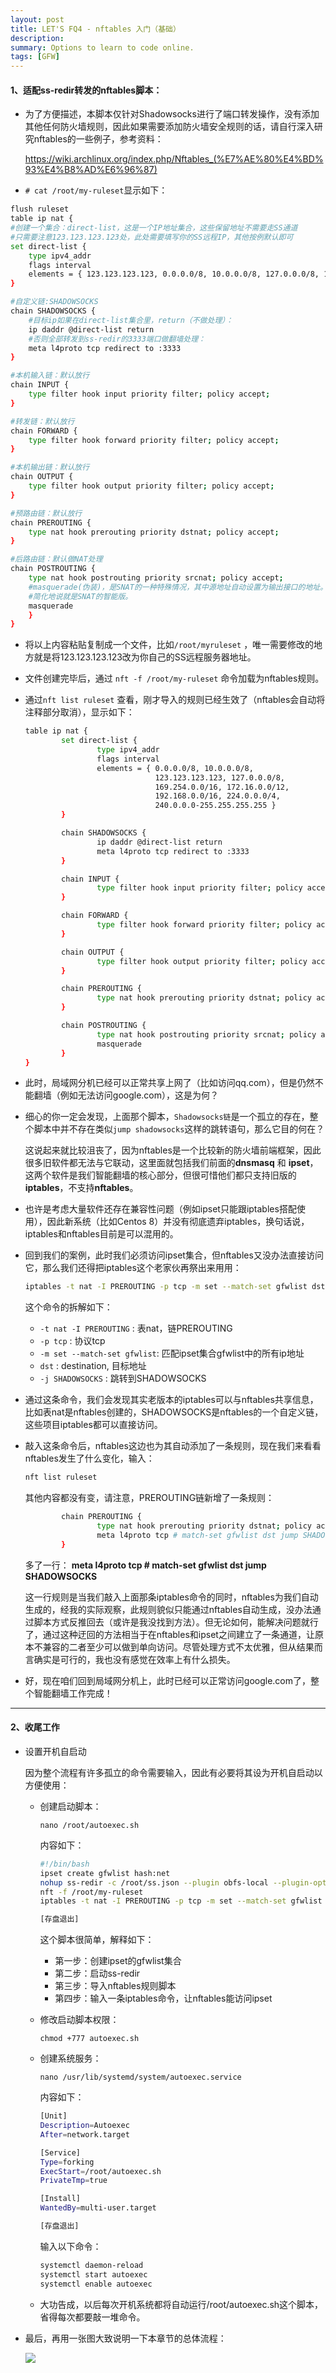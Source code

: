 ```yaml
---
layout: post
title: LET'S FQ4 - nftables 入门（基础）
description: 
summary: Options to learn to code online.
tags: [GFW]
---
```


#### 1、适配ss-redir转发的nftables脚本：

- 为了方便描述，本脚本仅针对Shadowsocks进行了端口转发操作，没有添加其他任何防火墙规则，因此如果需要添加防火墙安全规则的话，请自行深入研究nftables的一些例子，参考资料：

  https://wiki.archlinux.org/index.php/Nftables_(%E7%AE%80%E4%BD%93%E4%B8%AD%E6%96%87)

- `# cat /root/my-ruleset`显示如下：

```bash
flush ruleset
table ip nat {
#创建一个集合：direct-list，这是一个IP地址集合，这些保留地址不需要走SS通道
#只需要注意123.123.123.123处，此处需要填写你的SS远程IP，其他按例默认即可
set direct-list {
	type ipv4_addr
	flags interval
	elements = { 123.123.123.123, 0.0.0.0/8, 10.0.0.0/8, 127.0.0.0/8, 169.254.0.0/16, 172.16.0.0/12, 192.168.0.0/16, 224.0.0.0/4, 240.0.0.0/4 }
}

#自定义链:SHADOWSOCKS
chain SHADOWSOCKS {
	#目标ip如果在direct-list集合里，return（不做处理）：
	ip daddr @direct-list return
	#否则全部转发到ss-redir的3333端口做翻墙处理：
	meta l4proto tcp redirect to :3333
}

#本机输入链：默认放行
chain INPUT {
	type filter hook input priority filter; policy accept;
}

#转发链：默认放行
chain FORWARD {
	type filter hook forward priority filter; policy accept;
}

#本机输出链：默认放行
chain OUTPUT {
	type filter hook output priority filter; policy accept;
}

#预路由链：默认放行
chain PREROUTING {
	type nat hook prerouting priority dstnat; policy accept;
}

#后路由链：默认做NAT处理
chain POSTROUTING {
	type nat hook postrouting priority srcnat; policy accept;
	#masquerade(伪装)，是SNAT的一种特殊情况，其中源地址自动设置为输出接口的地址。
	#简化地说就是SNAT的智能版。
	masquerade
	}
}
```

- 将以上内容粘贴复制成一个文件，比如`/root/myruleset` ，唯一需要修改的地方就是将123.123.123.123改为你自己的SS远程服务器地址。

- 文件创建完毕后，通过 `nft -f /root/my-ruleset` 命令加载为nftables规则。

- 通过`nft list ruleset` 查看，刚才导入的规则已经生效了（nftables会自动将注释部分取消），显示如下：

  ```bash
  table ip nat {
          set direct-list {
                  type ipv4_addr
                  flags interval
                  elements = { 0.0.0.0/8, 10.0.0.0/8,
                               123.123.123.123, 127.0.0.0/8,
                               169.254.0.0/16, 172.16.0.0/12,
                               192.168.0.0/16, 224.0.0.0/4,
                               240.0.0.0-255.255.255.255 }
          }
  
          chain SHADOWSOCKS {
                  ip daddr @direct-list return
                  meta l4proto tcp redirect to :3333
          }
  
          chain INPUT {
                  type filter hook input priority filter; policy accept;
          }
  
          chain FORWARD {
                  type filter hook forward priority filter; policy accept;
          }
  
          chain OUTPUT {
                  type filter hook output priority filter; policy accept;
          }
  
          chain PREROUTING {
                  type nat hook prerouting priority dstnat; policy accept;
          }
  
          chain POSTROUTING {
                  type nat hook postrouting priority srcnat; policy accept;
                  masquerade
          }
  }
  ```

- 此时，局域网分机已经可以正常共享上网了（比如访问qq.com），但是仍然不能翻墙（例如无法访问google.com），这是为何？

- 细心的你一定会发现，上面那个脚本，`Shadowsocks链`是一个孤立的存在，整个脚本中并不存在类似`jump shadowsocks`这样的跳转语句，那么它目的何在？

  这说起来就比较沮丧了，因为nftables是一个比较新的防火墙前端框架，因此很多旧软件都无法与它联动，这里面就包括我们前面的**dnsmasq** 和 **ipset**，这两个软件是我们智能翻墙的核心部分，但很可惜他们都只支持旧版的**iptables**，不支持**nftables**。

- 也许是考虑大量软件还存在兼容性问题（例如ipset只能跟iptables搭配使用），因此新系统（比如Centos 8）并没有彻底遗弃iptables，换句话说，iptables和nftables目前是可以混用的。

- 回到我们的案例，此时我们必须访问ipset集合，但nftables又没办法直接访问它，那么我们还得把iptables这个老家伙再祭出来用用：

  ```bash
  iptables -t nat -I PREROUTING -p tcp -m set --match-set gfwlist dst -j SHADOWSOCKS
  ```

  这个命令的拆解如下：

  - `-t nat -I PREROUTING` : 表nat，链PREROUTING
  - `-p tcp` : 协议tcp
  - `-m set --match-set gfwlist`: 匹配ipset集合gfwlist中的所有ip地址
  - `dst` : destination, 目标地址
  - `-j SHADOWSOCKS` : 跳转到SHADOWSOCKS

- 通过这条命令，我们会发现其实老版本的iptables可以与nftables共享信息，比如表nat是nftables创建的，SHADOWSOCKS是nftables的一个自定义链，这些项目iptables都可以直接访问。

- 敲入这条命令后，nftables这边也为其自动添加了一条规则，现在我们来看看nftables发生了什么变化，输入：

  ```bash
  nft list ruleset
  ```

  其他内容都没有变，请注意，PREROUTING链新增了一条规则：

  ```bash
          chain PREROUTING {
                  type nat hook prerouting priority dstnat; policy accept;
                  meta l4proto tcp # match-set gfwlist dst jump SHADOWSOCKS
          }
  ```

  多了一行： **meta l4proto tcp # match-set gfwlist dst jump SHADOWSOCKS**

  这一行规则是当我们敲入上面那条iptables命令的同时，nftables为我们自动生成的，经我的实际观察，此规则貌似只能通过nftables自动生成，没办法通过脚本方式反推回去（或许是我没找到方法）。但无论如何，能解决问题就行了，通过这种迂回的方法相当于在nftables和ipset之间建立了一条通道，让原本不兼容的二者至少可以做到单向访问。尽管处理方式不太优雅，但从结果而言确实是可行的，我也没有感觉在效率上有什么损失。

- 好，现在咱们回到局域网分机上，此时已经可以正常访问google.com了，整个智能翻墙工作完成！

----

#### 2、收尾工作

- 设置开机自启动

  因为整个流程有许多孤立的命令需要输入，因此有必要将其设为开机自启动以方便使用：

  - 创建启动脚本：

    `nano /root/autoexec.sh`

    内容如下：

    ```bash
    #!/bin/bash
    ipset create gfwlist hash:net
    nohup ss-redir -c /root/ss.json --plugin obfs-local --plugin-opts "obfs=http;obfs-host=baidu.com" > /root/ss.log 2>&1 &
    nft -f /root/my-ruleset
    iptables -t nat -I PREROUTING -p tcp -m set --match-set gfwlist dst -j SHADOWSOCKS
    
    [存盘退出]
    ```

    这个脚本很简单，解释如下：

    - 第一步：创建ipset的gfwlist集合
    - 第二步：启动ss-redir
    - 第三步：导入nftables规则脚本
    - 第四步：输入一条iptables命令，让nftables能访问ipset

  - 修改启动脚本权限：

    `chmod +777 autoexec.sh`

  - 创建系统服务：

    `nano /usr/lib/systemd/system/autoexec.service`

    内容如下：

    ```bash
    [Unit]
    Description=Autoexec
    After=network.target
    
    [Service]
    Type=forking
    ExecStart=/root/autoexec.sh
    PrivateTmp=true
    
    [Install]
    WantedBy=multi-user.target
    
    [存盘退出]
    ```

    输入以下命令：

    ```bash
    systemctl daemon-reload
    systemctl start autoexec
    systemctl enable autoexec
    ```

  - 大功告成，以后每次开机系统都将自动运行/root/autoexec.sh这个脚本，省得每次都要敲一堆命令。

- 最后，再用一张图大致说明一下本章节的总体流程：

  ![](https://github.com/metalage303/metalage303.github.io/blob/master/_posts/images/nft-05.png?raw=true)

